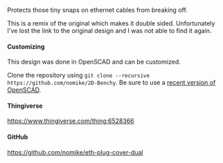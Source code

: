 Protects those tiny snaps on ethernet cables from breaking off.

This is a remix of the original which makes it double sided.
Unfortunately I've lost the link to the original design and I was not able to find it again.

#### Customizing

This design was done in OpenSCAD and can be customized.

Clone the repository using `git clone --recursive https://github.com/nomike/2D-Benchy`.
Be sure to use a [recent version of OpenSCAD](https://openscad.org/downloads.html#snapshots).

#### Thingiverse

<https://www.thingiverse.com/thing:6528366>

#### GitHub

<https://github.com/nomike/eth-plug-cover-dual>

